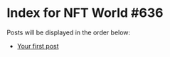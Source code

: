 # Index for NFT World #636
Posts will be displayed in the order below:

- [Your first post](./001-first.md)

